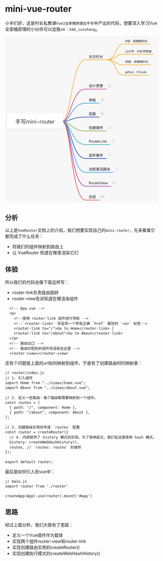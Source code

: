 # mini-vue-router
小羊们好，这是村长私教课`Vue3全家桶原理及手写`中产出的代码，想要深入学习Vue全家桶原理的小伙伴可以加我vx：`kkb_cunzhang`。

![profile](./src/assets/profile.png)

## 分析

以上是`VueRouter`文档上的介绍，我们想要实现自己的`mini-router`，先来看看它都完成了什么任务：

- 将我们的组件映射到路由上
- 让 VueRouter 知道在哪里渲染它们


## 体验

所以我们的代码会像下面这样写：

- router-link负责路由跳转
- router-view告诉知道在哪渲染组件

```Vue
  <!-- App.vue -->
  <p>
    <!--使用 router-link 组件进行导航 -->
    <!--`<router-link>` 将呈现一个带有正确 `href` 属性的 `<a>` 标签-->
    <router-link to="/">Go to Home</router-link> |
    <router-link to="/about">Go to About</router-link>
  </p>
  <!-- 路由出口 -->
  <!-- 路由匹配到的组件将渲染在这里 -->
  <router-view></router-view>
```



还有个问题是上面的url如何映射到组件，于是有了创建路由时的映射表：

```Vue
// router/index.js
// 1. 引入组件
import Home from "../views/home.vue";
import About from "../views/about.vue";

// 2. 定义一些路由：每个路由都需要映射到一个组件。
const routes = [
  { path: "/", component: Home },
  { path: "/about", component: About },
];

// 3. 创建路由实例并传递 `routes` 配置
const router = createRouter({
  // 4. 内部提供了 history 模式的实现。为了简单起见，我们在这里使用 hash 模式。
  history: createWebHashHistory(),
  routes, // `routes: routes` 的缩写
});

export default router;

```


最后是如何引入到vue中：

```Vue
// main.js
import router from './router'

createApp(App).use(router).mount('#app')

```

## 思路

经过上面分析，我们大致有了思路：

- 定义一个Vue插件作为载体
- 实现两个组件router-view和router-link
- 实现创建路由实例的createRouter()
- 实现创建执行模式的createWebHashHistory()

